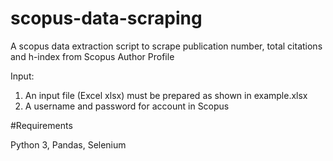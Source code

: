 # scopus-data-scraping

A scopus data extraction script to scrape publication number, total citations and h-index from Scopus Author Profile

Input:

1. An input file (Excel xlsx) must be prepared as shown in example.xlsx
2. A username and password for account in Scopus

#Requirements

Python 3, Pandas, Selenium
